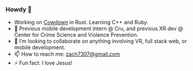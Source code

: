 ### Howdy 👋
- Working on [Cowdown](https://cowdown.net/) in Rust. Learning C++ and Ruby.
- 🔭 Previous mobile development intern @ Cru, and previous XR dev @ Center for Crime Science and Violence Prevention.
- 👯 I’m looking to collaborate on anything involving VR, full stack web, or mobile development.
- 📫 How to reach me: zach7307@gmail.com
- ⚡ Fun fact: I love Jesus!

